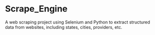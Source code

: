 # Scrape_Engine
A web scraping project using Selenium and Python to extract structured data from websites, including states, cities, providers, etc.
